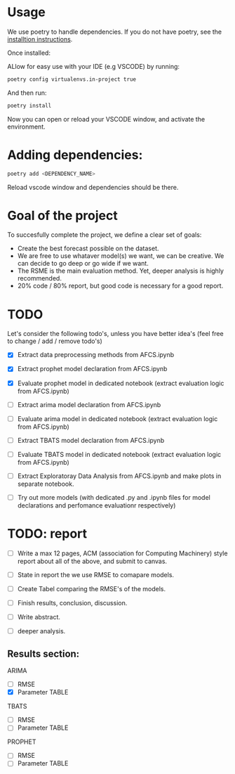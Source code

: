 # Usage
We use poetry to handle dependencies.
If you do not have poetry, see the [installtion instructions](https://python-poetry.org/docs/#installing-with-the-official-installer).

Once installed:

ALlow for easy use with your IDE (e.g VSCODE) by running:

```bash
poetry config virtualenvs.in-project true

```
And then run:

```bash
poetry install
```

Now you can open or reload your VSCODE window, and activate the environment.

# Adding dependencies:

```bash
poetry add <DEPENDENCY_NAME>

```

Reload vscode window and dependencies should be there.


# Goal of the project

To succesfully complete the project, we define a clear set of goals:

- Create the best forecast possible on the dataset.
- We are free to use whataver model(s) we want, we can be creative. We can decide to go deep or go wide if we want.
- The RSME is the main evaluation method. Yet, deeper analysis is highly recommended.
- 20% code / 80% report, but good code is necessary for a good report.


# TODO
Let's consider the following todo's, unless you have better idea's (feel free to change / add / remove todo's)

- [x] Extract data preprocessing methods from AFCS.ipynb

- [x] Extract prophet model declaration from AFCS.ipynb
- [x] Evaluate prophet model in dedicated notebook (extract evaluation logic from AFCS.ipynb)

- [ ] Extract arima model declaration from AFCS.ipynb
- [ ] Evaluate arima model in dedicated notebook (extract evaluation logic from AFCS.ipynb)

- [ ]  Extract TBATS model declaration from AFCS.ipynb
- [ ] Evaluate TBATS model in dedicated notebook (extract evaluation logic from AFCS.ipynb)

- [ ] Extract Exploratoray Data Analysis from AFCS.ipynb and make plots in separate notebook.
- [ ] Try out more models (with dedicated .py and .ipynb files for model declarations and perfomance evaluationr respectively)


# TODO: report

- [ ] Write a max 12 pages, ACM (association for Computing Machinery) style report about all of the above, and submit to canvas.
- [ ] State in report the we use RMSE to comapare models.
- [ ] Create Tabel comparing the RMSE's of the models.
- [ ] Finish results, conclusion, discussion.
- [ ] Write abstract.
- [ ] deeper analysis.



## Results section:
ARIMA
- [ ] RMSE
- [x] Parameter TABLE

TBATS
- [ ] RMSE
- [ ] Parameter TABLE

PROPHET
- [ ] RMSE
- [ ] Parameter TABLE